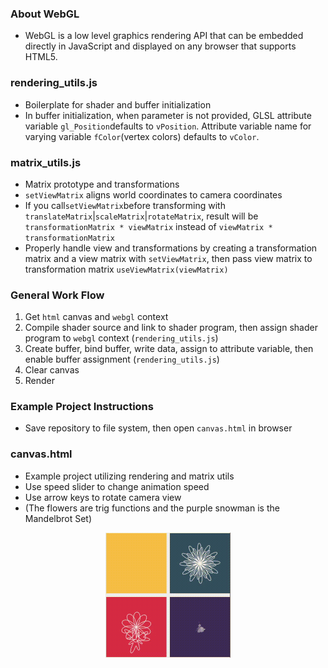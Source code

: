 ### About WebGL
- WebGL is a low level graphics rendering API that can be embedded directly in JavaScript and displayed on any browser that supports HTML5.

### rendering_utils.js

- Boilerplate for shader and buffer initialization
- In buffer initialization, when parameter is not provided, GLSL attribute variable `gl_Position`defaults to `vPosition`. Attribute variable name for varying variable `fColor`(vertex colors) defaults to `vColor`. 

### matrix_utils.js
- Matrix prototype and transformations
- `setViewMatrix` aligns world coordinates to camera coordinates
- If you call`setViewMatrix`before transforming with `translateMatrix`|`scaleMatrix`|`rotateMatrix`, result will be `transformationMatrix * viewMatrix` instead of `viewMatrix * transformationMatrix`
- Properly handle view and transformations by creating a transformation matrix and a view matrix with `setViewMatrix`, then pass view matrix to transformation matrix `useViewMatrix(viewMatrix)`

### General Work Flow
1. Get `html` canvas and `webgl` context
2. Compile shader source and link to shader program, then assign shader program to `webgl` context (`rendering_utils.js`)
3. Create buffer, bind buffer, write data, assign to attribute variable, then enable buffer assignment (`rendering_utils.js`)
4. Clear canvas 
5. Render

### Example Project Instructions
- Save repository to file system, then open `canvas.html` in browser

### canvas.html
- Example project utilizing rendering and matrix utils
- Use speed slider to change animation speed
- Use arrow keys to rotate camera view
- (The flowers are trig functions and the purple snowman is the Mandelbrot Set)

<p align='center'; margin: 20px>
<img src='assets/animation.gif' alt='animation' width='200' height='200'>
</p>
